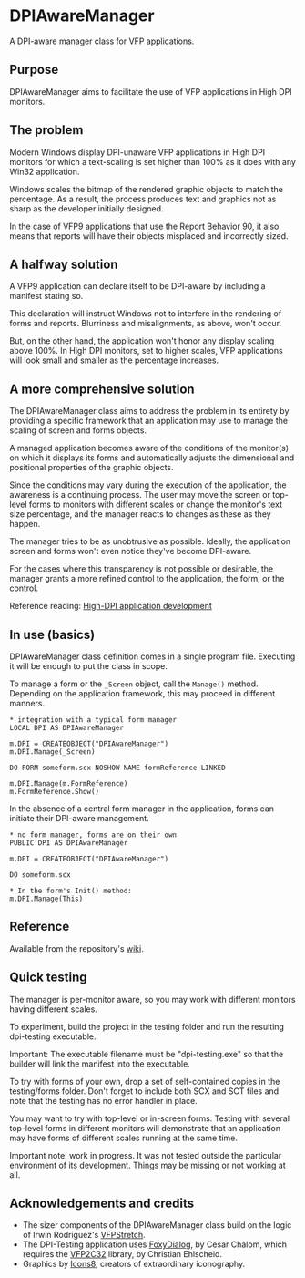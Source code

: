 # DPIAwareManager

A DPI-aware manager class for VFP applications.

## Purpose

DPIAwareManager aims to facilitate the use of VFP applications in High DPI monitors.

## The problem

Modern Windows display DPI-unaware VFP applications in High DPI monitors for which a text-scaling is set higher than 100% as it does with any Win32 application.

Windows scales the bitmap of the rendered graphic objects to match the percentage. As a result, the process produces text and graphics not as sharp as the developer initially designed.

In the case of VFP9 applications that use the Report Behavior 90, it also means that reports will have their objects misplaced and incorrectly sized.

## A halfway solution

A VFP9 application can declare itself to be DPI-aware by including a manifest stating so.

This declaration will instruct Windows not to interfere in the rendering of forms and reports. Blurriness and misalignments, as above, won't occur.

But, on the other hand, the application won't honor any display scaling above 100%. In High DPI monitors, set to higher scales, VFP applications will look small and smaller as the percentage increases.

## A more comprehensive solution

The DPIAwareManager class aims to address the problem in its entirety by providing a specific framework that an application may use to manage the scaling of screen and forms objects.

A managed application becomes aware of the conditions of the monitor(s) on which it displays its forms and automatically adjusts the dimensional and positional properties of the graphic objects.

Since the conditions may vary during the execution of the application, the awareness is a continuing process. The user may move the screen or top-level forms to monitors with different scales or change the monitor's text size percentage, and the manager reacts to changes as these as they happen.

The manager tries to be as unobtrusive as possible. Ideally, the application screen and forms won't even notice they've become DPI-aware.

For the cases where this transparency is not possible or desirable, the manager grants a more refined control to the application, the form, or the control.

Reference reading: [High-DPI application development](https://docs.microsoft.com/en-us/windows/win32/hidpi/high-dpi-desktop-application-development-on-windows)

## In use (basics)

DPIAwareManager class definition comes in a single program file. Executing it will be enough to put the class in scope.

To manage a form or the `_Screen` object, call the `Manage()` method. Depending on the application framework, this may proceed in different manners.

```foxpro
* integration with a typical form manager
LOCAL DPI AS DPIAwareManager

m.DPI = CREATEOBJECT("DPIAwareManager")
m.DPI.Manage(_Screen)

DO FORM someform.scx NOSHOW NAME formReference LINKED

m.DPI.Manage(m.FormReference)
m.FormReference.Show()
```

In the absence of a central form manager in the application, forms can initiate their DPI-aware management.

```foxpro
* no form manager, forms are on their own
PUBLIC DPI AS DPIAwareManager

m.DPI = CREATEOBJECT("DPIAwareManager")

DO someform.scx

* In the form's Init() method:
m.DPI.Manage(This)
```

## Reference

Available from the repository's [wiki](https://github.com/atlopes/DPIAwareManager/wiki).

## Quick testing

The manager is per-monitor aware, so you may work with different monitors having different scales.

To experiment, build the project in the testing folder and run the resulting dpi-testing executable.

Important: The executable filename must be "dpi-testing.exe" so that the builder will link the manifest into the executable.

To try with forms of your own, drop a set of self-contained copies in the testing/forms folder. Don't forget to include both SCX and SCT files and note that the testing has no error handler in place.

You may want to try with top-level or in-screen forms. Testing with several top-level forms in different monitors will demonstrate that an application may have forms of different scales running at the same time.

Important note: work in progress. It was not tested outside the particular environment of its development. Things may be missing or not working at all.

## Acknowledgements and credits

- The sizer components of the DPIAwareManager class build on the logic of Irwin Rodriguez's [VFPStretch](https://github.com/Irwin1985/VFPStretch).
- The DPI-Testing application uses [FoxyDialog](http://vfpimaging.blogspot.com/2020/06/foxydialogs-v10-going-much-forward-with.html), by Cesar Chalom, which requires the [VFP2C32](https://github.com/ChristianEhlscheid/vfp2c32) library, by Christian Ehlscheid.
- Graphics by [Icons8](https://icons8.com/), creators of extraordinary iconography.
